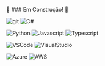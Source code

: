 :construction: ### Em Construção! :construction:

![git](https://shields.io/badge/Git-Basico-f14e32?logo=git&style=for-the-badge) 
![C#](https://shields.io/badge/CSharp-Basico-blueviolet?logo=csharp&style=for-the-badge)

![Python](https://shields.io/badge/Python-Planejamento-306998?logo=python&style=for-the-badge)
![Javascript](https://shields.io/badge/Javascript-Planejamento-F0DB4F?logo=javascript&style=for-the-badge)
![Typescript](https://shields.io/badge/Typescript-Planejamento-3178C6?logo=typescript&style=for-the-badge)

![VSCode](https://shields.io/badge/VSCode-Basico-0078d7?logo=visual-studio-code&logoColor=0078d7&style=for-the-badge)
![VisualStudio](https://shields.io/badge/VisualStudio-Basico-5C2D91?logo=visual-studio&logoColor=5C2D91&style=for-the-badge)

![Azure](https://shields.io/badge/Azure-Planejamento-0072C6?logo=microsoftazure&logoColor=0072C6&style=for-the-badge)
![AWS](https://shields.io/badge/AWS-Planejamento-FF9900?logo=amazon-aws&logoColor=FF9900&style=for-the-badge)
<!--
**sidneibrianti/sidneibrianti** is a ✨ _special_ ✨ repository because its `README.md` (this file) appears on your GitHub profile.

Here are some ideas to get you started:

- 🔭 I’m currently working on ...
- 🌱 I’m currently learning ...
- 👯 I’m looking to collaborate on ...
- 🤔 I’m looking for help with ...
- 💬 Ask me about ...
- 📫 How to reach me: ...
- 😄 Pronouns: ...
- ⚡ Fun fact: ...
-->
